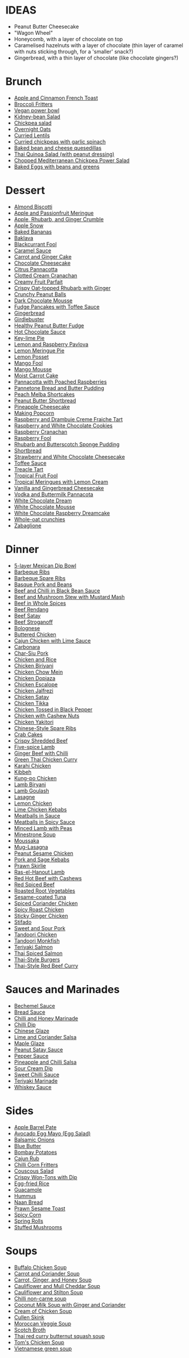 # IDEAS

-   Peanut Butter Cheesecake
-   "Wagon Wheel"
-   Honeycomb, with a layer of chocolate on top
-   Caramelised hazelnuts with a layer of chocolate (thin layer of caramel with nuts sticking through, for a 'smaller' snack?)
-   Gingerbread, with a thin layer of chocolate (like chocolate gingers?)

# Brunch

-   [Apple and Cinnamon French Toast][]
-   [Broccoli Fritters][]
-   [Vegan power bowl][]
-   [Kidney-bean Salad][]
-   [Chickpea salad][]
-   [Overnight Oats][]
-   [Curried Lentils][]
-   [Curried chickpeas with garlic spinach][]
-   [Baked bean and cheese quesedillas][]
-   [Thai Quinoa Salad (with peanut dressing)][]
-   [Chopped Mediterranean Chickpea Power Salad][]
-   [Baked Eggs with beans and greens][]

  [Apple and Cinnamon French Toast]: ./apple-and-cinnamon-french-toast.md
  [Broccoli Fritters]: ./broccoli-fritters.md
  [Vegan power bowl]: ./vegan-power-bowl.md
  [Kidney-bean Salad]: ./kidney-bean-salad.md
  [Chickpea salad]: ./chickpea-salad.md
  [Overnight Oats]: ./overnight-oats.md
  [Curried Lentils]: ./curried-lentils.md
  [Curried chickpeas with garlic spinach]: ./curried-chickpeas-with-garlic-spinach.md
  [Baked bean and cheese quesedillas]: ./baked-bean-and-cheese-quesedillas.md
  [Thai Quinoa Salad (with peanut dressing)]: ./thai-quinoa-salad--with-peanut-dressing-.md
  [Chopped Mediterranean Chickpea Power Salad]: ./chopped-mediterranean-chickpea-power-salad.md
  [Baked Eggs with beans and greens]: ./baked-eggs-with-beans-and-greens.md

# Dessert

-   [Almond Biscotti][]
-   [Apple and Passionfruit Meringue][]
-   [Apple, Rhubarb, and Ginger Crumble][]
-   [Apple Snow][]
-   [Baked Bananas][]
-   [Baklava][]
-   [Blackcurrant Fool][]
-   [Caramel Sauce][]
-   [Carrot and Ginger Cake][]
-   [Chocolate Cheesecake][]
-   [Citrus Pannacotta][]
-   [Clotted Cream Cranachan][]
-   [Creamy Fruit Parfait][]
-   [Crispy Oat-topped Rhubarb with Ginger][]
-   [Crunchy Peanut Balls][]
-   [Dark Chocolate Mousse][]
-   [Fudge Pancakes with Toffee Sauce][]
-   [Gingerbread][]
-   [Girdlebuster][]
-   [Healthy Peanut Butter Fudge][]
-   [Hot Chocolate Sauce][]
-   [Key-lime Pie][]
-   [Lemon and Raspberry Pavlova][]
-   [Lemon Meringue Pie][]
-   [Lemon Posset][]
-   [Mango Fool][]
-   [Mango Mousse][]
-   [Moist Carrot Cake][]
-   [Pannacotta with Poached Raspberries][]
-   [Pannetone Bread and Butter Pudding][]
-   [Peach Melba Shortcakes][]
-   [Peanut Butter Shortbread][]
-   [Pineapple Cheesecake][]
-   [Making Popcorn][]
-   [Raspberry and Drambuie Creme Fraiche Tart][]
-   [Raspberry and White Chocolate Cookies][]
-   [Raspberry Cranachan][]
-   [Raspberry Fool][]
-   [Rhubarb and Butterscotch Sponge Pudding][]
-   [Shortbread][]
-   [Strawberry and White Chocolate Cheesecake][]
-   [Toffee Sauce][]
-   [Treacle Tart][]
-   [Tropical Fruit Fool][]
-   [Tropical Meringues with Lemon Cream][]
-   [Vanilla and Gingerbread Cheesecake][]
-   [Vodka and Buttermilk Pannacota][]
-   [White Chocolate Dream][]
-   [White Chocolate Mousse][]
-   [White Chocolate Raspberry Dreamcake][]
-   [Whole-oat crunchies][]
-   [Zabaglione][]

  [Almond Biscotti]: ./almond-biscotti.md
  [Apple and Passionfruit Meringue]: ./apple-and-passionfruit-meringue.md
  [Apple, Rhubarb, and Ginger Crumble]: ./apple--rhubarb--and-ginger-crumble.md
  [Apple Snow]: ./apple-snow.md
  [Baked Bananas]: ./baked-bananas.md
  [Baklava]: ./baklava.md
  [Blackcurrant Fool]: ./blackcurrant-fool.md
  [Caramel Sauce]: ./caramel-sauce.md
  [Carrot and Ginger Cake]: ./carrot-and-ginger-cake.md
  [Chocolate Cheesecake]: ./chocolate-cheesecake.md
  [Citrus Pannacotta]: ./citrus-pannacotta.md
  [Clotted Cream Cranachan]: ./clotted-cream-cranachan.md
  [Creamy Fruit Parfait]: ./creamy-fruit-parfait.md
  [Crispy Oat-topped Rhubarb with Ginger]: ./crispy-oat-topped-rhubarb-with-ginger.md
  [Crunchy Peanut Balls]: ./crunchy-peanut-balls.md
  [Dark Chocolate Mousse]: ./dark-chocolate-mousse.md
  [Fudge Pancakes with Toffee Sauce]: ./fudge-pancakes-with-toffee-sauce.md
  [Gingerbread]: ./gingerbread.md
  [Girdlebuster]: ./girdlebuster.md
  [Healthy Peanut Butter Fudge]: ./healthy-peanut-butter-fudge.md
  [Hot Chocolate Sauce]: ./hot-chocolate-sauce.md
  [Key-lime Pie]: ./key-lime-pie.md
  [Lemon and Raspberry Pavlova]: ./lemon-and-raspberry-pavlova.md
  [Lemon Meringue Pie]: ./lemon-meringue-pie.md
  [Lemon Posset]: ./lemon-posset.md
  [Mango Fool]: ./mango-fool.md
  [Mango Mousse]: ./mango-mousse.md
  [Moist Carrot Cake]: ./moist-carrot-cake.md
  [Pannacotta with Poached Raspberries]: ./pannacotta-with-poached-raspberries.md
  [Pannetone Bread and Butter Pudding]: ./pannetone-bread-and-butter-pudding.md
  [Peach Melba Shortcakes]: ./peach-melba-shortcakes.md
  [Peanut Butter Shortbread]: ./peanut-butter-shortbread.md
  [Pineapple Cheesecake]: ./pineapple-cheesecake.md
  [Making Popcorn]: ./making-popcorn.md
  [Raspberry and Drambuie Creme Fraiche Tart]: ./raspberry-and-drambuie-creme-fraiche-tart.md
  [Raspberry and White Chocolate Cookies]: ./raspberry-and-white-chocolate-cookies.md
  [Raspberry Cranachan]: ./raspberry-cranachan.md
  [Raspberry Fool]: ./raspberry-fool.md
  [Rhubarb and Butterscotch Sponge Pudding]: ./rhubarb-and-butterscotch-sponge-pudding.md
  [Shortbread]: ./shortbread.md
  [Strawberry and White Chocolate Cheesecake]: ./strawberry-and-white-chocolate-cheesecake.md
  [Toffee Sauce]: ./toffee-sauce.md
  [Treacle Tart]: ./treacle-tart.md
  [Tropical Fruit Fool]: ./tropical-fruit-fool.md
  [Tropical Meringues with Lemon Cream]: ./tropical-meringues-with-lemon-cream.md
  [Vanilla and Gingerbread Cheesecake]: ./vanilla-and-gingerbread-cheesecake.md
  [Vodka and Buttermilk Pannacota]: ./vodka-and-buttermilk-pannacota.md
  [White Chocolate Dream]: ./white-chocolate-dream.md
  [White Chocolate Mousse]: ./white-chocolate-mousse.md
  [White Chocolate Raspberry Dreamcake]: ./white-chocolate-raspberry-dreamcake.md
  [Whole-oat crunchies]: ./whole-oat-crunchies.md
  [Zabaglione]: ./zabaglione.md

# Dinner

-   [5-layer Mexican Dip Bowl][]
-   [Barbeque Ribs][]
-   [Barbeque Spare Ribs][]
-   [Basque Pork and Beans][]
-   [Beef and Chilli in Black Bean Sauce][]
-   [Beef and Mushroom Stew with Mustard Mash][]
-   [Beef in Whole Spices][]
-   [Beef Rendang][]
-   [Beef Satay][]
-   [Beef Stroganoff][]
-   [Bolognese][]
-   [Buttered Chicken][]
-   [Cajun Chicken with Lime Sauce][]
-   [Carbonara][]
-   [Char-Siu Pork][]
-   [Chicken and Rice][]
-   [Chicken Biriyani][]
-   [Chicken Chow Mein][]
-   [Chicken Dopiaza][]
-   [Chicken Escalope][]
-   [Chicken Jalfrezi][]
-   [Chicken Satay][]
-   [Chicken Tikka][]
-   [Chicken Tossed in Black Pepper][]
-   [Chicken with Cashew Nuts][]
-   [Chicken Yakitori][]
-   [Chinese-Style Spare Ribs][]
-   [Crab Cakes][]
-   [Crispy Shredded Beef][]
-   [Five-spice Lamb][]
-   [Ginger Beef with Chilli][]
-   [Green Thai Chicken Curry][]
-   [Karahi Chicken][]
-   [Kibbeh][]
-   [Kung-po Chicken][]
-   [Lamb Biryani][]
-   [Lamb Goulash][]
-   [Lasagne][]
-   [Lemon Chicken][]
-   [Lime Chicken Kebabs][]
-   [Meatballs in Sauce][]
-   [Meatballs in Spicy Sauce][]
-   [Minced Lamb with Peas][]
-   [Minestrone Soup][]
-   [Moussaka][]
-   [Mug-Lasagna][]
-   [Peanut Sesame Chicken][]
-   [Pork and Sage Kebabs][]
-   [Prawn Skirlie][]
-   [Ras-el-Hanout Lamb][]
-   [Red Hot Beef with Cashews][]
-   [Red Spiced Beef][]
-   [Roasted Root Vegetables][]
-   [Sesame-coated Tuna][]
-   [Spiced Coriander Chicken][]
-   [Spicy Roast Chicken][]
-   [Sticky Ginger Chicken][]
-   [Stifado][]
-   [Sweet and Sour Pork][]
-   [Tandoori Chicken][]
-   [Tandoori Monkfish][]
-   [Teriyaki Salmon][]
-   [Thai Spiced Salmon][]
-   [Thai-Style Burgers][]
-   [Thai-Style Red Beef Curry][]

  [5-layer Mexican Dip Bowl]: ./5-layer-mexican-dip-bowl.md
  [Barbeque Ribs]: ./barbeque-ribs.md
  [Barbeque Spare Ribs]: ./barbeque-spare-ribs.md
  [Basque Pork and Beans]: ./basque-pork-and-beans.md
  [Beef and Chilli in Black Bean Sauce]: ./beef-and-chilli-in-black-bean-sauce.md
  [Beef and Mushroom Stew with Mustard Mash]: ./beef-and-mushroom-stew-with-mustard-mash.md
  [Beef in Whole Spices]: ./beef-in-whole-spices.md
  [Beef Rendang]: ./beef-rendang.md
  [Beef Satay]: ./beef-satay.md
  [Beef Stroganoff]: ./beef-stroganoff.md
  [Bolognese]: ./bolognese.md
  [Buttered Chicken]: ./buttered-chicken.md
  [Cajun Chicken with Lime Sauce]: ./cajun-chicken-with-lime-sauce.md
  [Carbonara]: ./carbonara.md
  [Char-Siu Pork]: ./char-siu-pork.md
  [Chicken and Rice]: ./chicken-and-rice.md
  [Chicken Biriyani]: ./chicken-biriyani.md
  [Chicken Chow Mein]: ./chicken-chow-mein.md
  [Chicken Dopiaza]: ./chicken-dopiaza.md
  [Chicken Escalope]: ./chicken-escalope.md
  [Chicken Jalfrezi]: ./chicken-jalfrezi.md
  [Chicken Satay]: ./chicken-satay.md
  [Chicken Tikka]: ./chicken-tikka.md
  [Chicken Tossed in Black Pepper]: ./chicken-tossed-in-black-pepper.md
  [Chicken with Cashew Nuts]: ./chicken-with-cashew-nuts.md
  [Chicken Yakitori]: ./chicken-yakitori.md
  [Chinese-Style Spare Ribs]: ./chinese-style-spare-ribs.md
  [Crab Cakes]: ./crab-cakes.md
  [Crispy Shredded Beef]: ./crispy-shredded-beef.md
  [Five-spice Lamb]: ./five-spice-lamb.md
  [Ginger Beef with Chilli]: ./ginger-beef-with-chilli.md
  [Green Thai Chicken Curry]: ./green-thai-chicken-curry.md
  [Karahi Chicken]: ./karahi-chicken.md
  [Kibbeh]: ./kibbeh.md
  [Kung-po Chicken]: ./kung-po-chicken.md
  [Lamb Biryani]: ./lamb-biryani.md
  [Lamb Goulash]: ./lamb-goulash.md
  [Lasagne]: ./lasagne.md
  [Lemon Chicken]: ./lemon-chicken.md
  [Lime Chicken Kebabs]: ./lime-chicken-kebabs.md
  [Meatballs in Sauce]: ./meatballs-in-sauce.md
  [Meatballs in Spicy Sauce]: ./meatballs-in-spicy-sauce.md
  [Minced Lamb with Peas]: ./minced-lamb-with-peas.md
  [Minestrone Soup]: ./minestrone-soup.md
  [Moussaka]: ./moussaka.md
  [Mug-Lasagna]: ./mug-lasagna.md
  [Peanut Sesame Chicken]: ./peanut-sesame-chicken.md
  [Pork and Sage Kebabs]: ./pork-and-sage-kebabs.md
  [Prawn Skirlie]: ./prawn-skirlie.md
  [Ras-el-Hanout Lamb]: ./ras-el-hanout-lamb.md
  [Red Hot Beef with Cashews]: ./red-hot-beef-with-cashews.md
  [Red Spiced Beef]: ./red-spiced-beef.md
  [Roasted Root Vegetables]: ./roasted-root-vegetables.md
  [Sesame-coated Tuna]: ./sesame-coated-tuna.md
  [Spiced Coriander Chicken]: ./spiced-coriander-chicken.md
  [Spicy Roast Chicken]: ./spicy-roast-chicken.md
  [Sticky Ginger Chicken]: ./sticky-ginger-chicken.md
  [Stifado]: ./stifado.md
  [Sweet and Sour Pork]: ./sweet-and-sour-pork.md
  [Tandoori Chicken]: ./tandoori-chicken.md
  [Tandoori Monkfish]: ./tandoori-monkfish.md
  [Teriyaki Salmon]: ./teriyaki-salmon.md
  [Thai Spiced Salmon]: ./thai-spiced-salmon.md
  [Thai-Style Burgers]: ./thai-style-burgers.md
  [Thai-Style Red Beef Curry]: ./thai-style-red-beef-curry.md

# Sauces and Marinades

-   [Bechemel Sauce][]
-   [Bread Sauce][]
-   [Chilli and Honey Marinade][]
-   [Chilli Dip][]
-   [Chinese Glaze][]
-   [Lime and Coriander Salsa][]
-   [Maple Glaze][]
-   [Peanut Satay Sauce][]
-   [Pepper Sauce][]
-   [Pineapple and Chilli Salsa][]
-   [Sour Cream Dip][]
-   [Sweet Chilli Sauce][]
-   [Teriyaki Marinade][]
-   [Whiskey Sauce][]

  [Bechemel Sauce]: ./bechemel-sauce.md
  [Bread Sauce]: ./bread-sauce.md
  [Chilli and Honey Marinade]: ./chilli-and-honey-marinade.md
  [Chilli Dip]: ./chilli-dip.md
  [Chinese Glaze]: ./chinese-glaze.md
  [Lime and Coriander Salsa]: ./lime-and-coriander-salsa.md
  [Maple Glaze]: ./maple-glaze.md
  [Peanut Satay Sauce]: ./peanut-satay-sauce.md
  [Pepper Sauce]: ./pepper-sauce.md
  [Pineapple and Chilli Salsa]: ./pineapple-and-chilli-salsa.md
  [Sour Cream Dip]: ./sour-cream-dip.md
  [Sweet Chilli Sauce]: ./sweet-chilli-sauce.md
  [Teriyaki Marinade]: ./teriyaki-marinade.md
  [Whiskey Sauce]: ./whiskey-sauce.md

# Sides

-   [Apple Barrel Pate][]
-   [Avocado Egg Mayo (Egg Salad)][]
-   [Balsamic Onions][]
-   [Blue Butter][]
-   [Bombay Potatoes][]
-   [Cajun Rub][]
-   [Chilli Corn Fritters][]
-   [Couscous Salad][]
-   [Crispy Won-Tons with Dip][]
-   [Egg-fried Rice][]
-   [Guacamole][]
-   [Hummus][]
-   [Naan Bread][]
-   [Prawn Sesame Toast][]
-   [Spicy Corn][]
-   [Spring Rolls][]
-   [Stuffed Mushrooms][]

  [Apple Barrel Pate]: ./apple-barrel-pate.md
  [Avocado Egg Mayo (Egg Salad)]: ./avocado-egg-mayo--egg-salad-.md
  [Balsamic Onions]: ./balsamic-onions.md
  [Blue Butter]: ./blue-butter.md
  [Bombay Potatoes]: ./bombay-potatoes.md
  [Cajun Rub]: ./cajun-rub.md
  [Chilli Corn Fritters]: ./chilli-corn-fritters.md
  [Couscous Salad]: ./couscous-salad.md
  [Crispy Won-Tons with Dip]: ./crispy-won-tons-with-dip.md
  [Egg-fried Rice]: ./egg-fried-rice.md
  [Guacamole]: ./guacamole.md
  [Hummus]: ./hummus.md
  [Naan Bread]: ./naan-bread.md
  [Prawn Sesame Toast]: ./prawn-sesame-toast.md
  [Spicy Corn]: ./spicy-corn.md
  [Spring Rolls]: ./spring-rolls.md
  [Stuffed Mushrooms]: ./stuffed-mushrooms.md

# Soups

-   [Buffalo Chicken Soup][]
-   [Carrot and Coriander Soup][]
-   [Carrot, Ginger, and Honey Soup][]
-   [Cauliflower and Mull Cheddar Soup][]
-   [Cauliflower and Stilton Soup][]
-   [Chilli non-carne soup][]
-   [Coconut Milk Soup with Ginger and Coriander][]
-   [Cream of Chicken Soup][]
-   [Cullen Skink][]
-   [Moroccan Veggie Soup][]
-   [Scotch Broth][]
-   [Thai red curry butternut squash soup][]
-   [Tom's Chicken Soup][]
-   [Vietnamese green soup][]

  [Buffalo Chicken Soup]: ./buffalo-chicken-soup.md
  [Carrot and Coriander Soup]: ./carrot-and-coriander-soup.md
  [Carrot, Ginger, and Honey Soup]: ./carrot--ginger--and-honey-soup.md
  [Cauliflower and Mull Cheddar Soup]: ./cauliflower-and-mull-cheddar-soup.md
  [Cauliflower and Stilton Soup]: ./cauliflower-and-stilton-soup.md
  [Chilli non-carne soup]: ./chilli-non-carne-soup.md
  [Coconut Milk Soup with Ginger and Coriander]: ./coconut-milk-soup-with-ginger-and-coriander.md
  [Cream of Chicken Soup]: ./cream-of-chicken-soup.md
  [Cullen Skink]: ./cullen-skink.md
  [Moroccan Veggie Soup]: ./moroccan-veggie-soup.md
  [Scotch Broth]: ./scotch-broth.md
  [Thai red curry butternut squash soup]: ./thai-red-curry-butternut-squash-soup.md
  [Tom's Chicken Soup]: ./tom-s-chicken-soup.md
  [Vietnamese green soup]: ./vietnamese-green-soup.md
